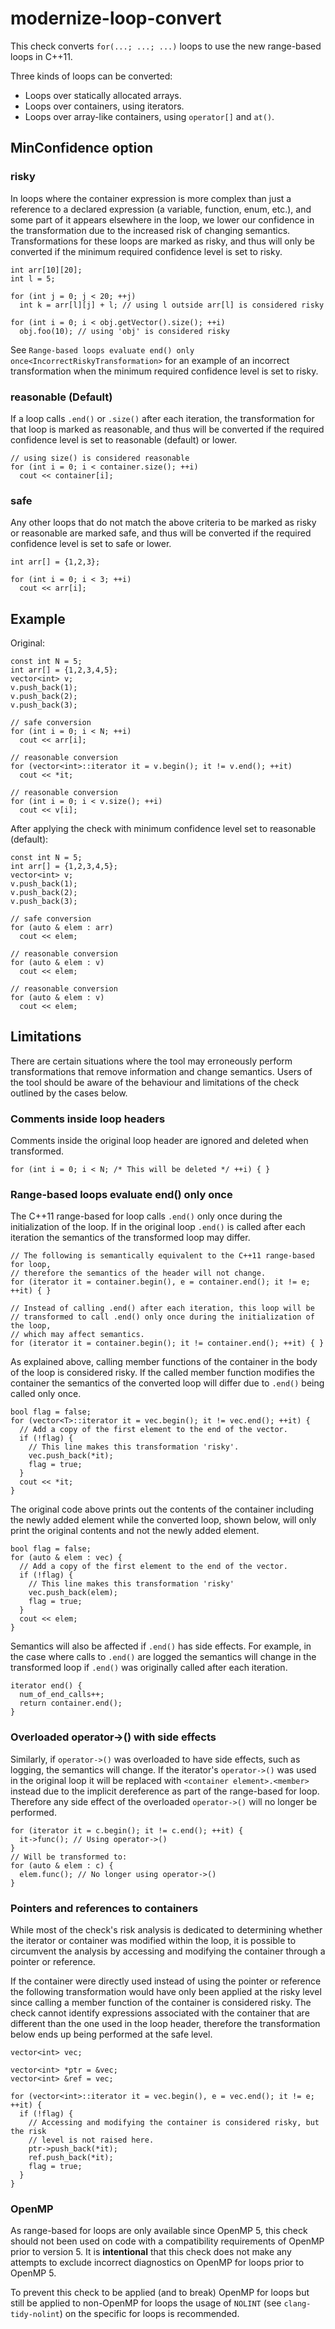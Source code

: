 modernize-loop-convert
======================

This check converts `for(...; ...; ...)` loops to use the new
range-based loops in C++11.

Three kinds of loops can be converted:

-   Loops over statically allocated arrays.
-   Loops over containers, using iterators.
-   Loops over array-like containers, using `operator[]` and `at()`.

MinConfidence option
--------------------

### risky

In loops where the container expression is more complex than just a
reference to a declared expression (a variable, function, enum, etc.),
and some part of it appears elsewhere in the loop, we lower our
confidence in the transformation due to the increased risk of changing
semantics. Transformations for these loops are marked as <span
class="title-ref">risky</span>, and thus will only be converted if the
minimum required confidence level is set to <span
class="title-ref">risky</span>.

    int arr[10][20];
    int l = 5;

    for (int j = 0; j < 20; ++j)
      int k = arr[l][j] + l; // using l outside arr[l] is considered risky

    for (int i = 0; i < obj.getVector().size(); ++i)
      obj.foo(10); // using 'obj' is considered risky

See
`Range-based loops evaluate end() only once<IncorrectRiskyTransformation>`
for an example of an incorrect transformation when the minimum required
confidence level is set to <span class="title-ref">risky</span>.

### reasonable (Default)

If a loop calls `.end()` or `.size()` after each iteration, the
transformation for that loop is marked as <span
class="title-ref">reasonable</span>, and thus will be converted if the
required confidence level is set to <span
class="title-ref">reasonable</span> (default) or lower.

    // using size() is considered reasonable
    for (int i = 0; i < container.size(); ++i)
      cout << container[i];

### safe

Any other loops that do not match the above criteria to be marked as
<span class="title-ref">risky</span> or <span
class="title-ref">reasonable</span> are marked <span
class="title-ref">safe</span>, and thus will be converted if the
required confidence level is set to <span class="title-ref">safe</span>
or lower.

    int arr[] = {1,2,3};

    for (int i = 0; i < 3; ++i)
      cout << arr[i];

Example
-------

Original:

    const int N = 5;
    int arr[] = {1,2,3,4,5};
    vector<int> v;
    v.push_back(1);
    v.push_back(2);
    v.push_back(3);

    // safe conversion
    for (int i = 0; i < N; ++i)
      cout << arr[i];

    // reasonable conversion
    for (vector<int>::iterator it = v.begin(); it != v.end(); ++it)
      cout << *it;

    // reasonable conversion
    for (int i = 0; i < v.size(); ++i)
      cout << v[i];

After applying the check with minimum confidence level set to <span
class="title-ref">reasonable</span> (default):

    const int N = 5;
    int arr[] = {1,2,3,4,5};
    vector<int> v;
    v.push_back(1);
    v.push_back(2);
    v.push_back(3);

    // safe conversion
    for (auto & elem : arr)
      cout << elem;

    // reasonable conversion
    for (auto & elem : v)
      cout << elem;

    // reasonable conversion
    for (auto & elem : v)
      cout << elem;

Limitations
-----------

There are certain situations where the tool may erroneously perform
transformations that remove information and change semantics. Users of
the tool should be aware of the behaviour and limitations of the check
outlined by the cases below.

### Comments inside loop headers

Comments inside the original loop header are ignored and deleted when
transformed.

    for (int i = 0; i < N; /* This will be deleted */ ++i) { }

### Range-based loops evaluate end() only once

The C++11 range-based for loop calls `.end()` only once during the
initialization of the loop. If in the original loop `.end()` is called
after each iteration the semantics of the transformed loop may differ.

    // The following is semantically equivalent to the C++11 range-based for loop,
    // therefore the semantics of the header will not change.
    for (iterator it = container.begin(), e = container.end(); it != e; ++it) { }

    // Instead of calling .end() after each iteration, this loop will be
    // transformed to call .end() only once during the initialization of the loop,
    // which may affect semantics.
    for (iterator it = container.begin(); it != container.end(); ++it) { }

As explained above, calling member functions of the container in the
body of the loop is considered <span class="title-ref">risky</span>. If
the called member function modifies the container the semantics of the
converted loop will differ due to `.end()` being called only once.

    bool flag = false;
    for (vector<T>::iterator it = vec.begin(); it != vec.end(); ++it) {
      // Add a copy of the first element to the end of the vector.
      if (!flag) {
        // This line makes this transformation 'risky'.
        vec.push_back(*it);
        flag = true;
      }
      cout << *it;
    }

The original code above prints out the contents of the container
including the newly added element while the converted loop, shown below,
will only print the original contents and not the newly added element.

    bool flag = false;
    for (auto & elem : vec) {
      // Add a copy of the first element to the end of the vector.
      if (!flag) {
        // This line makes this transformation 'risky'
        vec.push_back(elem);
        flag = true;
      }
      cout << elem;
    }

Semantics will also be affected if `.end()` has side effects. For
example, in the case where calls to `.end()` are logged the semantics
will change in the transformed loop if `.end()` was originally called
after each iteration.

    iterator end() {
      num_of_end_calls++;
      return container.end();
    }

### Overloaded operator-&gt;() with side effects

Similarly, if `operator->()` was overloaded to have side effects, such
as logging, the semantics will change. If the iterator's `operator->()`
was used in the original loop it will be replaced with
`<container element>.<member>` instead due to the implicit dereference
as part of the range-based for loop. Therefore any side effect of the
overloaded `operator->()` will no longer be performed.

    for (iterator it = c.begin(); it != c.end(); ++it) {
      it->func(); // Using operator->()
    }
    // Will be transformed to:
    for (auto & elem : c) {
      elem.func(); // No longer using operator->()
    }

### Pointers and references to containers

While most of the check's risk analysis is dedicated to determining
whether the iterator or container was modified within the loop, it is
possible to circumvent the analysis by accessing and modifying the
container through a pointer or reference.

If the container were directly used instead of using the pointer or
reference the following transformation would have only been applied at
the <span class="title-ref">risky</span> level since calling a member
function of the container is considered <span
class="title-ref">risky</span>. The check cannot identify expressions
associated with the container that are different than the one used in
the loop header, therefore the transformation below ends up being
performed at the <span class="title-ref">safe</span> level.

    vector<int> vec;

    vector<int> *ptr = &vec;
    vector<int> &ref = vec;

    for (vector<int>::iterator it = vec.begin(), e = vec.end(); it != e; ++it) {
      if (!flag) {
        // Accessing and modifying the container is considered risky, but the risk
        // level is not raised here.
        ptr->push_back(*it);
        ref.push_back(*it);
        flag = true;
      }
    }

### OpenMP

As range-based for loops are only available since OpenMP 5, this check
should not been used on code with a compatibility requirements of OpenMP
prior to version 5. It is **intentional** that this check does not make
any attempts to exclude incorrect diagnostics on OpenMP for loops prior
to OpenMP 5.

To prevent this check to be applied (and to break) OpenMP for loops but
still be applied to non-OpenMP for loops the usage of `NOLINT` (see
`clang-tidy-nolint`) on the specific for loops is recommended.
